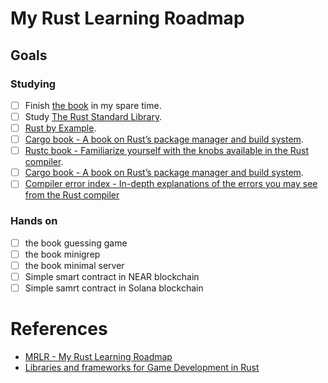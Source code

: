 # My Rust Learning Roadmap
## Goals
### Studying

 - [ ] Finish [the book](https://doc.rust-lang.org/book/) in my spare time.
 - [ ] Study [The Rust Standard Library](https://doc.rust-lang.org/std/index.html).
 - [ ] [Rust by Example](https://doc.rust-lang.org/stable/rust-by-example/).
 - [ ] [Cargo book - A book on Rust’s package manager and build system](https://doc.rust-lang.org/cargo/index.html).
 - [ ] [Rustc book - Familiarize yourself with the knobs available in the Rust compiler](https://doc.rust-lang.org/rustc/index.html).
 - [ ] [Cargo book - A book on Rust’s package manager and build system](https://doc.rust-lang.org/cargo/index.html).
 - [ ] [Compiler error index - In-depth explanations of the errors you may see from the Rust compiler](https://doc.rust-lang.org/error-index.html)

### Hands on

 - [ ] the book guessing game
 - [ ] the book minigrep
 - [ ] the book minimal server
 - [ ] Simple smart contract in NEAR blockchain
 - [ ] Simple samrt contract in Solana blockchain
 
 # References
 - [MRLR - My Rust Learning Roadmap](https://github.com/coelhucas/learning-rust)
 - [Libraries and frameworks for Game Development in Rust](https://github.com/dasifefe/rust-game-development-frameworks)
